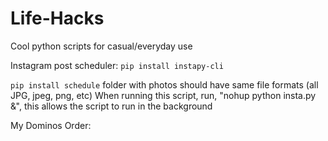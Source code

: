 # Life-Hacks
Cool python scripts for casual/everyday use

Instagram post scheduler:
``
pip install instapy-cli
``

``
pip install schedule
``
folder with photos should have same file formats (all JPG, jpeg, png, etc)
When running this script, run, "nohup python insta.py &", this allows the script to run in the background


My Dominos Order: 

